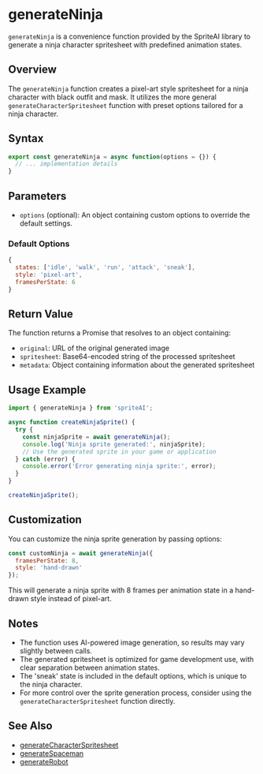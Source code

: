 # generateNinja

`generateNinja` is a convenience function provided by the SpriteAI library to generate a ninja character spritesheet with predefined animation states.

## Overview

The `generateNinja` function creates a pixel-art style spritesheet for a ninja character with black outfit and mask. It utilizes the more general `generateCharacterSpritesheet` function with preset options tailored for a ninja character.

## Syntax

```javascript
export const generateNinja = async function(options = {}) {
  // ... implementation details
}
```

## Parameters

- `options` (optional): An object containing custom options to override the default settings.

### Default Options

```javascript
{
  states: ['idle', 'walk', 'run', 'attack', 'sneak'],
  style: 'pixel-art',
  framesPerState: 6
}
```

## Return Value

The function returns a Promise that resolves to an object containing:

- `original`: URL of the original generated image
- `spritesheet`: Base64-encoded string of the processed spritesheet
- `metadata`: Object containing information about the generated spritesheet

## Usage Example

```javascript
import { generateNinja } from 'spriteAI';

async function createNinjaSprite() {
  try {
    const ninjaSprite = await generateNinja();
    console.log('Ninja sprite generated:', ninjaSprite);
    // Use the generated sprite in your game or application
  } catch (error) {
    console.error('Error generating ninja sprite:', error);
  }
}

createNinjaSprite();
```

## Customization

You can customize the ninja sprite generation by passing options:

```javascript
const customNinja = await generateNinja({
  framesPerState: 8,
  style: 'hand-drawn'
});
```

This will generate a ninja sprite with 8 frames per animation state in a hand-drawn style instead of pixel-art.

## Notes

- The function uses AI-powered image generation, so results may vary slightly between calls.
- The generated spritesheet is optimized for game development use, with clear separation between animation states.
- The 'sneak' state is included in the default options, which is unique to the ninja character.
- For more control over the sprite generation process, consider using the `generateCharacterSpritesheet` function directly.

## See Also

- [generateCharacterSpritesheet](./generateCharacterSpritesheet.md)
- [generateSpaceman](./generateSpaceman.md)
- [generateRobot](./generateRobot.md)
